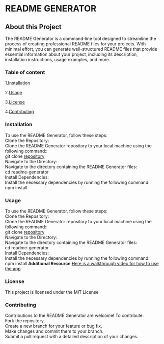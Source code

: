 
# README GENERATOR

## About this Project
The README Generator is a command-line tool designed to streamline the process of creating professional README files for your projects. With minimal effort, you can generate well-structured README files that provide essential information about your project, including its description, installation instructions, usage examples, and more.

### Table of content
1.[Installation](#installation)

2.[Usage](#usage)

3.[License](#license)

4.[Contributing](#usage)



### Installation
To use the README Generator, follow these steps: <br>Clone the Repository:<br>Clone the README Generator repository to your local machine using the following command::<br>git clone [repository](https://github.com/FolaBookie/readme-generator.git)<br>Navigate to the Directory:<br>Navigate to the directory containing the README Generator files:<br>cd readme-generator<br>Install Dependencies:<br>Install the necessary dependencies by running the following command:<br>npm install

### Usage
To use the README Generator, follow these steps: <br>Clone the Repository:<br>Clone the README Generator repository to your local machine using the following command::<br>git clone [repository](https://github.com/FolaBookie/readme-generator.git)<br>Navigate to the Directory:<br>Navigate to the directory containing the README Generator files:<br>cd readme-generator<br>Install Dependencies:<br>Install the necessary dependencies by running the following command:<br>npm install
**Additional Resource**
[Here is a walkthrough video for how to use the app](https://www.loom.com/share/25fbc0cb7678452c89740373ae7f2f83?sid=966c6201-6af3-4f94-822a-92bd89e0dc48)

### License
This project is licensed under the MIT License

### Contributing
Contributions to the README Generator are welcome! To contribute:<br>Fork the repository.<br>Create a new branch for your feature or bug fix.<br>Make changes and commit them to your branch.<br>Submit a pull request with a detailed description of your changes.


